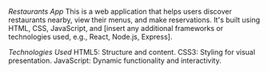 *Restaurants App*
This is a web application that helps users discover restaurants nearby, view their menus, and make reservations. It's built using HTML, CSS, JavaScript, and [insert any additional frameworks or technologies used, e.g., React, Node.js, Express].

*Technologies Used*
HTML5: Structure and content.
CSS3: Styling for visual presentation.
JavaScript: Dynamic functionality and interactivity.
